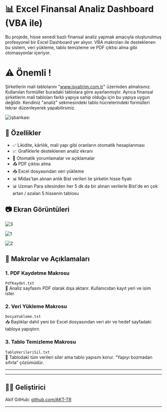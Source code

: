 # 📊 Excel Finansal Analiz Dashboard (VBA ile)

Bu projede, hisse senedi bazlı finansal analiz yapmak amacıyla oluşturulmuş profesyonel bir Excel Dashboard yer alıyor. VBA makroları ile desteklenen bu sistem, veri yükleme, tablo temizleme ve PDF çıktısı alma gibi otomasyonlar içeriyor.

# ⚠️ Önemli !

Şirketlerin mali tablolarını "www.isyatirim.com.tr" üzerinden almalısınız. Kullanılan formüller buradaki tablolara göre ayarlanmıştır.
Ayrıca finansal şirketlerin mali tabloları farklı yapıya sahip olduğu için bu yapıya uygun değildir. Kendiniz "analiz" sekmesindeki tablo hücrelerindeki formülleri tekrar düzenleyerek yapabilirsiniz. 

![işbankası](https://github.com/user-attachments/assets/0b328628-28b0-42a8-80bf-c085566025bd)



## 📌 Özellikler

- ✅ Likidite, kârlılık, mali yapı gibi oranların otomatik hesaplanması
- 📈 Grafiklerle desteklenen analiz ekranı
- 🔄 Otomatik yorumlamalar ve açıklamalar
- 📤 PDF çıktısı alma 
- 📥 Excel dosyasından veri yükleme
- 📊 Midas'tan alınan anlık Bist verileri ile şirketin hisse fiyatı
- 📊 Uzman Para sitesinden her 5 dk da bir alınan verilerle Bist'de en çok artan / azalan 5 hissenin tablosu  

## 📷 Ekran Görüntüleri

![3](https://github.com/user-attachments/assets/7866c182-92c2-4e2d-9fe5-02e360586006)             

![1](https://github.com/user-attachments/assets/278d14ec-8018-44a4-8a45-ce379df55802)

![2](https://github.com/user-attachments/assets/8ca909a8-bd05-45d1-bd6e-21d94cc7f7b5)

## 📄 Makrolar ve Açıklamaları

### 1. PDF Kaydetme Makrosu
`PdfKaydet.txt`  
📄 Analiz sayfasını PDF olarak dışa aktarır. Kullanıcıdan kayıt yeri ve isim ister.

### 2. Veri Yükleme Makrosu  
`DosyaYukleme.txt`  
📥 Başlıklar dahil yeni bir Excel dosyasından veri alır ve hedef sayfadaki tabloya yapıştırır.

### 3. Tablo Temizleme Makrosu  
`TabloVerileriSil.txt`  
🧹 Tablodaki tüm verileri siler ama tablo yapısını korur. “Yapıyı bozmadan sıfırla” çözümüdür.

---


---

## 👨‍💻 Geliştirici

Akif
GitHub: [github.com/AKT-TR](https://github.com/AKT-TR)

---


